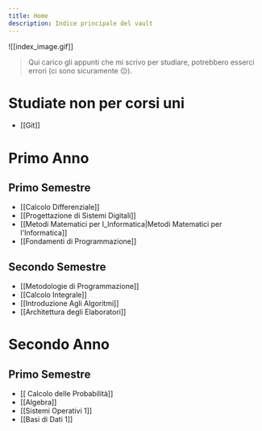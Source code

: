 ```yaml
---
title: Home
description: Indice principale del vault
---
```


![[index_image.gif]]

> Qui carico gli appunti che mi scrivo per studiare, potrebbero esserci errori (ci sono sicuramente 😔).

# Studiate non per corsi uni

- [[Git]]

# Primo Anno

## Primo Semestre

- [[Calcolo Differenziale]]
- [[Progettazione di Sistemi Digitali]]
- [[Metodi Matematici per l_Informatica|Metodi Matematici per l'Informatica]]
- [[Fondamenti di Programmazione]]

## Secondo Semestre

- [[Metodologie di Programmazione]]
- [[Calcolo Integrale]]
- [[Introduzione Agli Algoritmi]]
- [[Architettura degli Elaboratori]]

# Secondo Anno

## Primo Semestre

- [[ Calcolo delle Probabilità]]
- [[Algebra]]
- [[Sistemi Operativi 1]]
- [[Basi di Dati 1]]